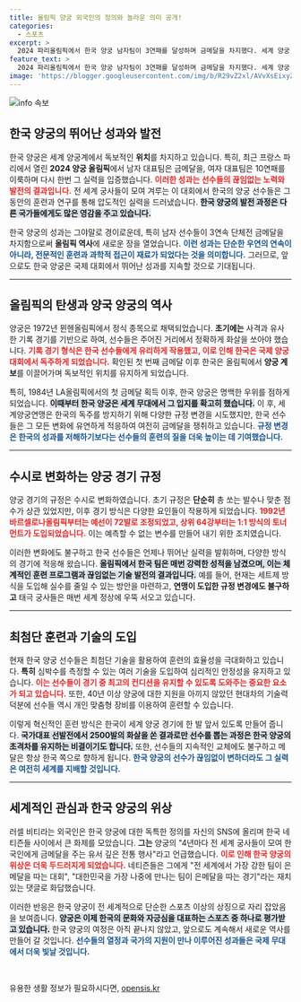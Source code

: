 ```yaml
---
title: 올림픽 양궁 외국인의 정의와 놀라운 의미 공개!
categories:
  - 스포츠
excerpt: >
  2024 파리올림픽에서 한국 양궁 남자팀이 3연패를 달성하며 금메달을 차지했다. 세계 양궁 강국으로서의 위엄을 보여준 한국, 이제 올림픽 금메달이 전통 행사로 자리 잡았다!
feature_text: >
  2024 파리올림픽에서 한국 양궁 남자팀이 3연패를 달성하며 금메달을 차지했다. 세계 양궁 강국으로서의 위엄을 보여준 한국, 이제 올림픽 금메달이 전통 행사로 자리 잡았다!
image: 'https://blogger.googleusercontent.com/img/b/R29vZ2xl/AVvXsEixyZcFfHzMRdzZMjFBmAUKJYCLCGyLL1o632UiGVXcaFdKo_bkvkuCioo0uUKlGfBVcT3P84aROyZIXSBEx3Aw5nCQ3pTgDom1WDC4m8eifvWiAmWEEVb4x6G_l8C0QH225ldMjyaFvpxGEBGNO37VmDTDMHGhJPq73UglMfDca1-0aw/s1600/blogspot.png'
---
```


<p><img src="https://blogger.googleusercontent.com/img/b/R29vZ2xl/AVvXsEixyZcFfHzMRdzZMjFBmAUKJYCLCGyLL1o632UiGVXcaFdKo_bkvkuCioo0uUKlGfBVcT3P84aROyZIXSBEx3Aw5nCQ3pTgDom1WDC4m8eifvWiAmWEEVb4x6G_l8C0QH225ldMjyaFvpxGEBGNO37VmDTDMHGhJPq73UglMfDca1-0aw/s1600/blogspot.png" alt="info 속보" /></p>

<h2 data-ke-size="size26">한국 양궁의 뛰어난 성과와 발전</h2>

<p data-ke-size="size16">한국 양궁은 세계 양궁계에서 독보적인 <b>위치</b>를 차지하고 있습니다. 특히, 최근 프랑스 파리에서 열린 <b>2024 양궁 올림픽</b>에서 남자 대표팀은 금메달을, 여자 대표팀은 10연패를 이룩하며 다시 한번 그 실력을 입증했습니다. <b><span style="color: #ee2323;">이러한 성과는 선수들의 끊임없는 노력와 발전의 결과입니다.</span></b> 전 세계 궁사들이 모여 겨루는 이 대회에서 한국의 양궁 선수들은 그동안의 훈련과 연구를 통해 압도적인 실력을 드러냈습니다. <b><span style="background-color: #21538527;">한국 양궁의 발전 과정은 다른 국가들에게도 많은 영감을 주고 있습니다.</span></b></p>

<p data-ke-size="size16">한국 양궁의 성과는 그야말로 경이로운데, 특히 남자 선수들이 3연속 단체전 금메달을 차지함으로써 <b>올림픽 역사</b>에 새로운 장을 열었습니다. <b><span style="color: #1a5490;">이런 성과는 단순한 우연의 연속이 아니라, 전문적인 훈련과 과학적 접근이 재료가 되었다는 것을 의미합니다.</span></b> 그러므로, 앞으로도 한국 양궁은 국제 대회에서 뛰어난 성과를 지속할 것으로 기대됩니다.</p>

<hr>

<h2 data-ke-size="size26">올림픽의 탄생과 양국 양궁의 역사</h2>

<p data-ke-size="size16">양궁은 1972년 뮌헨올림픽에서 정식 종목으로 채택되었습니다. <b>초기에는</b> 사격과 유사한 기록 경기를 기반으로 하여, 선수들은 주어진 거리에서 정확하게 화살을 쏘아야 했습니다. <b><span style="color: #ee2323;">기록 경기 형식은 한국 선수들에게 유리하게 작용했고, 이로 인해 한국은 국제 양궁 대회에서 독주하게 되었습니다.</span></b> 확인된 첫 번째 금메달 이후 한국은 올림픽에서 <b>양궁 계보</b>를 이끌어가며 독보적인 위치를 유지하게 되었습니다.</p>

<p data-ke-size="size16">특히, 1984년 LA올림픽에서의 첫 금메달 획득 이후, 한국 양궁은 명백한 우위를 점하게 되었습니다. <b><span style="background-color: #21538527;">이때부터 한국 양궁은 세계 무대에서 그 입지를 확고히 했습니다.</span></b> 이 후, 세계양궁연맹은 한국의 독주를 방지하기 위해 다양한 규정 변경을 시도했지만, 한국 선수들은 그 모든 변화에 유연하게 적응하여 여전히 금메달을 쟁취하고 있습니다. <b><span style="color: #1a5490;">규정 변경은 한국의 성과를 저해하기보다는 선수들의 훈련의 질을 더욱 높이는 데 기여했습니다.</span></b></p>

<hr>

<h2 data-ke-size="size26">수시로 변화하는 양궁 경기 규정</h2>

<p data-ke-size="size16">양궁 경기의 규정은 수시로 변화하였습니다. 초기 규정은 <b>단순히</b> 총 쏘는 발수나 맞춘 점수가 상관 있었지만, 이후 경기 방식은 다양한 요인들이 작용하게 되었습니다. <b><span style="color: #ee2323;">1992년 바르셀로나올림픽부터는 예선이 72발로 조정되었고, 상위 64강부터는 1:1 방식의 토너먼트가 도입되었습니다.</span></b> 이는 예측할 수 없는 변수를 만들어 내기 위한 조치였습니다.</p>

<p data-ke-size="size16">이러한 변화에도 불구하고 한국 선수들은 언제나 뛰어난 실력을 발휘하며, 다양한 방식의 경기에 적응해 왔습니다. <b><span style="background-color: #21538527;">올림픽에서 한국 팀은 매번 강력한 성적을 남겼으며, 이는 체계적인 훈련 프로그램과 끊임없는 기술 발전의 결과입니다.</span></b> 예를 들어, 현재는 세트제 방식을 도입해 실수를 줄일 수 있는 방안을 마련하고, <b>연맹이 도입한 규정 변경에도 불구하고</b> 태극 궁사들은 매번 세계 정상에 우뚝 서오고 있습니다.</p>

<hr>

<h2 data-ke-size="size26">최첨단 훈련과 기술의 도입</h2>

<p data-ke-size="size16">현재 한국 양궁 선수들은 최첨단 기술을 활용하여 훈련의 효율성을 극대화하고 있습니다. <b>특히</b> 심박수를 측정할 수 있는 여러 기술을 도입하여 심리적인 안정성을 유지하고 있습니다. <b><span style="color: #ee2323;">이는 선수들이 경기 중 최고의 컨디션을 유지할 수 있도록 도와주는 중요한 요소가 되고 있습니다.</span></b> 또한, 40년 이상 양궁에 대한 지원을 아끼지 않았던 현대차의 기술력 덕분에 선수들 역시 개인 맞춤형 장비를 이용하여 훈련할 수 있습니다.</p>

<p data-ke-size="size16">이렇게 혁신적인 훈련 방식은 한국이 세계 양궁 경기에 한 발 앞서 있도록 만들어 줍니다. <b><span style="background-color: #21538527;">국가대표 선발전에서 2500발의 화살을 쏜 결과로만 선수를 뽑는 과정은 한국 양궁의 초격차를 유지하는 비결이기도 합니다.</span></b> 또한, 선수들의 지속적인 교체에도 불구하고 메달은 항상 한국 쪽으로 향하게 됩니다. <b><span style="color: #1a5490;">한국 양궁의 선수가 끊임없이 변하더라도 그 실력은 여전히 세계를 지배할 것입니다.</span></b></p>

<hr>

<h2 data-ke-size="size26">세계적인 관심과 한국 양궁의 위상</h2>

<p data-ke-size="size16">러셀 비티라는 외국인은 한국 양궁에 대한 독특한 정의를 자신의 SNS에 올리며 한국 네티즌들 사이에서 큰 화제를 모았습니다. <b>그는</b> 양궁의 "4년마다 전 세계 궁사들이 모여 한국인에게 금메달을 주는 유서 깊은 전통 행사"라고 언급했습니다. <b><span style="color: #ee2323;">이로 인해 한국 양궁의 위상은 더욱 두드러지게 되었습니다.</span></b> 네티즌들은 그에게 "전 세계에서 가장 강한 팀이 은메달을 따는 대회", "대한민국을 가장 나중에 만나는 팀이 은메달을 따는 경기"라는 재치 있는 댓글로 화답했습니다.</p>

<p data-ke-size="size16">이러한 반응은 한국 양궁이 전 세계적으로 단순한 스포츠 이상의 상징으로 자리 잡았음을 보여줍니다. <b><span style="background-color: #21538527;">양궁은 이제 한국의 문화와 자긍심을 대표하는 스포츠 중 하나로 평가받고 있습니다.</span></b> 한국 양궁의 여정은 아직 끝나지 않았고, 앞으로도 계속해서 새로운 역사를 만들어 갈 것입니다. <b><span style="color: #1a5490;">선수들의 열정과 국가의 지원이 만나 이루어진 성과들은 국제 무대에서 더욱 빛날 것입니다.</span></b></p>

<p data-ke-size="size16">&nbsp;</p>
유용한 생활 정보가 필요하시다면, <a href="https://opensis.kr" rel="dofollow">opensis.kr</a>


